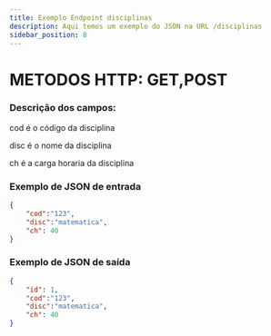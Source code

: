 ```yaml
---
title: Exemplo Endpoint disciplinas
description: Aqui temos um exemplo do JSON na URL /disciplinas 
sidebar_position: 8
---
```

# METODOS HTTP: GET,POST
### Descrição dos campos:

cod é o código da disciplina

disc é o nome da disciplina

ch é a carga horaria da disciplina
### Exemplo de JSON de entrada
```json    
{
    "cod":"123",
    "disc":"matematica",
    "ch": 40
}
```   
### Exemplo de JSON de saída
```json    
{
    "id": 1,
    "cod":"123",
    "disc":"matematica",
    "ch": 40
}
```    